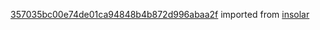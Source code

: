 [357035bc00e74de01ca94848b4b872d996abaa2f](https://github.com/insolar/insolar/commit/357035bc00e74de01ca94848b4b872d996abaa2f) imported from [insolar](https://github.com/insolar/insolar)
